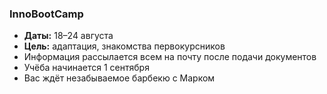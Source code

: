 ### InnoBootCamp
- **Даты:** 18–24 августа  
- **Цель:** адаптация, знакомства первокурсников 
- Информация рассылается всем на почту после подачи документов  
- Учёба начинается 1 сентября  
- Вас ждёт незабываемое барбекю с Марком